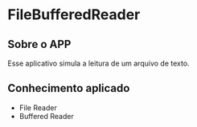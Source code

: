 
# FileBufferedReader

## Sobre o APP 
Esse aplicativo simula a leitura de um arquivo de texto.
## Conhecimento aplicado
* File Reader
* Buffered Reader


